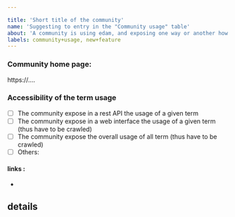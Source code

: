 ```yaml
---

title: 'Short title of the community'
name: 'Suggesting to entry in the "Community usage" table'
about: 'A community is using edam, and exposing one way or another how many entry are tagged with a term, and you would like to see it in the browser'
labels: community+usage, new+feature
---
```


### Community home page:

https://....

### Accessibility of the term usage

<!-- Please note that at least one of these options is needed, preferably the API way. If none this issue might stalled.  -->
 * [ ] The community expose in a rest API the usage of a given term
 * [ ] The community expose in a web interface the usage of a given term (thus have to be crawled)
 * [ ] The community expose the overall usage of all term (thus have to be crawled)
 * [ ] Others:
 
#### links :
 * 

## details

<!-- If you want to add anything -->
